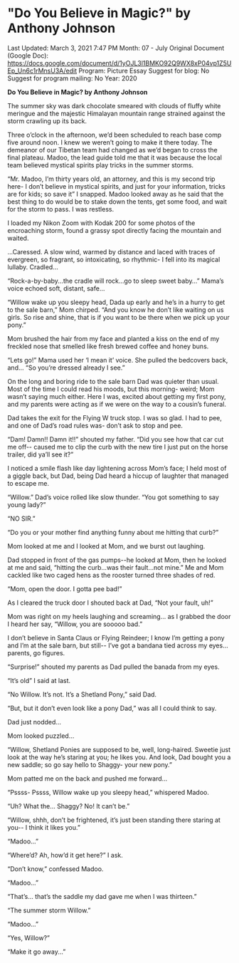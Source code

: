 # "Do You Believe in Magic?" by Anthony Johnson

Last Updated: March 3, 2021 7:47 PM
Month: 07 - July
Original Document (Google Doc): https://docs.google.com/document/d/1yOJL3l1BMKO92Q9WX8xP04vp1Z5UEp_Un6c1rMnsU3A/edit
Program: Picture Essay
Suggest for blog: No
Suggest for program mailing: No
Year: 2020

**Do You Believe in Magic? by Anthony Johnson**

The summer sky was dark chocolate smeared with clouds of fluffy white meringue and the majestic Himalayan mountain range strained against the storm crawling up its back.

Three o’clock in the afternoon, we’d been scheduled to reach base comp five around noon. I knew we weren’t going to make it there today. The demeanor of our Tibetan team had changed as we’d began to cross the final plateau. Madoo, the lead guide told me that it was because the local team believed mystical spirits play tricks in the summer storms.

“Mr. Madoo, I’m thirty years old, an attorney, and this is my second trip here- I don’t believe in mystical spirits, and just for your information, tricks are for kids; so save it” I snapped. Madoo looked away as he said that the best thing to do would be to stake down the tents, get some food, and wait for the storm to pass. I was restless.

I loaded my Nikon Zoom with Kodak 200 for some photos of the encroaching storm, found a grassy spot directly facing the mountain and waited.

...Caressed. A slow wind, warmed by distance and laced with traces of evergreen, so fragrant, so intoxicating, so rhythmic- I fell into its magical lullaby. Cradled…

“Rock-a-by-baby...the cradle will rock...go to sleep sweet baby…” Mama’s voice echoed soft, distant, safe…

“Willow wake up you sleepy head, Dada up early and he’s in a hurry to get to the sale barn,” Mom chirped. “And you know he don’t like waiting on us girls. So rise and shine, that is if you want to be there when we pick up your pony.”

Mom brushed the hair from my face and planted a kiss on the end of my freckled nose that smelled like fresh brewed coffee and honey buns.

“Lets go!” Mama used her ‘I mean it’ voice. She pulled the bedcovers back, and… “So you’re dressed already I see.”

On the long and boring ride to the sale barn Dad was quieter than usual. Most of the time I could read his moods, but this morning- weird; Mom wasn’t saying much either. Here I was, excited about getting my first pony, and my parents were acting as if we were on the way to a cousin’s funeral.

Dad takes the exit for the Flying W truck stop. I was so glad. I had to pee, and one of Dad’s road rules was- don’t ask to stop and pee.

“Dam! Damn!! Damn it!!” shouted my father. “Did you see how that car cut me off-- caused me to clip the curb with the new tire I just put on the horse trailer, did ya’ll see it?”

I noticed a smile flash like day lightening across Mom’s face; I held most of a giggle back, but Dad, being Dad heard a hiccup of laughter that managed to escape me.

“Willow.” Dad’s voice rolled like slow thunder. “You got something to say young lady?”

“NO SIR.”

“Do you or your mother find anything funny about me hitting that curb?”

Mom looked at me and I looked at Mom, and we burst out laughing.

Dad stopped in front of the gas pumps--he looked at Mom, then he looked at me and said, “hitting the curb...was their fault...not mine.” Me and Mom cackled like two caged hens as the rooster turned three shades of red.

“Mom, open the door. I gotta pee bad!”

As I cleared the truck door I shouted back at Dad, “Not your fault, uh!”

Mom was right on my heels laughing and screaming… as I grabbed the door I heard her say, “Willow, you are sooooo bad.”

I don’t believe in Santa Claus or Flying Reindeer; I know I’m getting a pony and I’m at the sale barn, but still-- I’ve got a bandana tied across my eyes… parents, go figures.

“Surprise!” shouted my parents as Dad pulled the banada from my eyes.

“It’s old” I said at last.

“No Willow. It’s not. It’s a Shetland Pony,” said Dad.

“But, but it don’t even look like a pony Dad,” was all I could think to say.

Dad just nodded…

Mom looked puzzled…

“Willow, Shetland Ponies are supposed to be, well, long-haired. Sweetie just look at the way he’s staring at you; he likes you. And look, Dad bought you a new saddle; so go say hello to Shaggy- your new pony.”

Mom patted me on the back and pushed me forward…

“Pssss- Pssss, Willow wake up you sleepy head,” whispered Madoo.

“Uh? What the… Shaggy? No! It can’t be.”

“Willow, shhh, don’t be frightened, it’s just been standing there staring at you-- I think it likes you.”

“Madoo...”

“Where’d? Ah, how’d it get here?” I ask.

“Don’t know,” confessed Madoo.

“Madoo...”

“That’s… that’s the saddle my dad gave me when I was thirteen.”

“The summer storm Willow.”

“Madoo...”

“Yes, Willow?”

“Make it go away...”